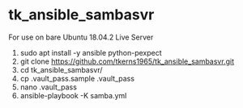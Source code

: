 # tk_ansible_sambasvr

For use on bare Ubuntu 18.04.2 Live Server

1. sudo apt install -y ansible python-pexpect
2. git clone https://github.com/tkerns1965/tk_ansible_sambasvr.git
3. cd tk_ansible_sambasvr/
4. cp .vault_pass.sample .vault_pass
5. nano .vault_pass
6. ansible-playbook -K samba.yml
